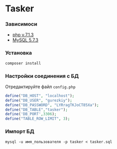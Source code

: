 # Tasker

### Зависимоси
* [php v.7.1.3](https://www.php.net/releases/index.php)   
* [MySQL 5.7.3](https://www.mysql.com/downloads/)


### Установка
 ```bash
 composer install
 ```

### Настройки соединения с БД
Отредактируйте файл `config.php`
```php
define("DB_HOST", "localhost");
define("DB_USER", "gurezkiy");
define("DB_PASSWORD", "LYRragTKJoCT85Xa");
define("DB_TABLE","tasker");
define('DB_PORT',3306);
define("TABLE_ROW_LIMIT", 3);
```

### Импорт БД
```
mysql -u имя_пользователя -p tasker < tasker.sql
```